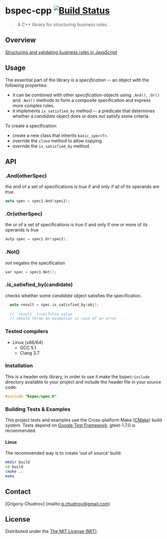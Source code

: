 # bspec-cpp [![Build Status](https://travis-ci.org/gchudnov/bspec-cpp.svg?branch=master)](https://travis-ci.org/gchudnov/bspec-cpp)

> A C++ library for structuring business rules.

## Overview

[Structuring and validating business rules in JavaScript](https://medium.com/@gchudnov/structuring-and-validating-business-rules-in-javascript-fbaa1019902a)

## Usage
The essential part of the library is a *specification* -- an object with the following properties:
* it can be combined with other *specification*-objects using `.And()`, `.Or()` and `.Not()` methods to form a composite specification and express more complex rules.
* it implements `is_satisfied_by` method -- a predicate that determines whether a *candidate* object does or does not satisfy some criteria.

To create a specification:
* create a new class that inherits `basic_spec<T>`.
* override the `clone` method to allow copying.
* override the `is_satisfied_by` method.

## API

### .And(otherSpec)
the _and_ of a set of specifications is *true* if and only if all of its operands are *true*. 
```c++
auto spec = spec1.And(spec2);
```

### .Or(otherSpec)
the _or_ of a set of specifications is *true* if and only if one or more of its operands is *true*
```c++
autp spec = spec1.Or(spec2);
```

### .Not()
_not_ negates the specification
```c++
var spec = spec1.Not();
```

### .is_satisfied_by(candidate)
checks whether some _candidate_ object satisfies the specification.
```c++
  auto result = spec.is_satisfied_by(obj);
  
  // `result` true|false value
  // should throw an exception in case of an error
```

### Tested compilers

* Linux (x86/64)
   * GCC 5.1
   * Clang 3.7

### Installation

This is a header only library, in order to use it make the bspec-`include` directory available to your project and include the header file in your source code:

```c++
#include "bspec/spec.h"
``` 

### Building Tests & Examples

This project tests and examples use the Cross-platform Make ([CMake](http://www.cmake.org/)) build system.
Tests depend on [Google Test Framework](https://code.google.com/p/googletest/). gtest-1.7.0 is recommended.

#### Linux

The recommended way is to create 'out of source' build:

```bash
mkdir build
cd build
cmake ..
make
```

## Contact

[Grigoriy Chudnov] (mailto:g.chudnov@gmail.com)


## License

Distributed under the [The MIT License (MIT)](https://github.com/gchudnov/bspec-cpp/blob/master/LICENSE).
